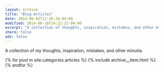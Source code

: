 ```yaml
---
layout: archive
title: "Blog Articles"
date: 2014-06-02T12:26:34-04:00
modified: 2014-08-18T14:21:32-04:00
excerpt: "A collection of thoughts, inspiration, mistakes, and other minutia."
share: false
ads: false
---
```


A collection of my thoughts, inspiration, mistakes, and other minutia.

{% for post in site.categories.articles %}
  {% include archive__item.html %}
{% endfor %}
